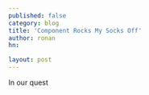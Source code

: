 ```yaml
---
published: false
category: blog
title: 'Component Rocks My Socks Off'
author: ronan
hn: 

layout: post
---
```


In our quest 


